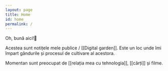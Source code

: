 ```yaml
---
layout: page
title: Home
id: home
permalink: /
---
```


Oh, bună aici!🌱

Acestea sunt notițele mele publice / [[Digital garden]]. Este un loc unde îmi împart gândurile și procesul de cultivare al acestora.

Momentan sunt preocupat de [[relația mea cu tehnologia]], [[cărți]] și filme. 
<style>
  .wrapper {
    max-width: 46em;
  }
</style>
